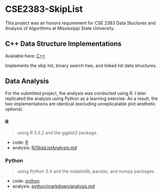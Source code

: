 # CSE2383-SkipList

This project was an honors requirement for CSE 2383 Data Stuctures and Analysis of Algorithms at Mississippi State University.

## C++ Data Structure Implementations
Available here: [C++](./C++/)

Implements the skip list, binary search tree, and linked list data structures.

## Data Analysis
For the submitted project, the analysis was conducted using R.
I later replicated the analysis using Python as a learning exercise.
As a result, the two implementations are identical (excluding unreplicatable plot aesthetic options).

### R
>using R 3.3.2 and the ggplot2 package.

- code: [R](./R/)
- analysis: [R/SkipListAnalysis.md](./R/SkipListAnalysis.md)

### Python

>using Python 3.4 and the matplotlib, pandas, and numpy packages.

- code: [python](./python/)
- analysis: [python/markdown/analysis.md](./python/markdown/analysis.md)

